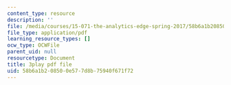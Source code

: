 ```yaml
---
content_type: resource
description: ''
file: /media/courses/15-071-the-analytics-edge-spring-2017/58b6a1b208500e577d8b75940f671f72_JvtqThS69bw.pdf
file_type: application/pdf
learning_resource_types: []
ocw_type: OCWFile
parent_uid: null
resourcetype: Document
title: 3play pdf file
uid: 58b6a1b2-0850-0e57-7d8b-75940f671f72
---
```

